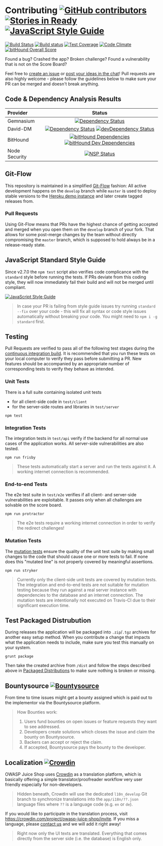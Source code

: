 # Contributing [![GitHub contributors](https://img.shields.io/github/contributors/bkimminich/juice-shop.svg)](https://github.com/bkimminich/juice-shop/graphs/contributors) [![Stories in Ready](https://badge.waffle.io/bkimminich/juice-shop.svg?label=ready&title=Ready)](http://waffle.io/bkimminich/juice-shop) [![JavaScript Style Guide](https://img.shields.io/badge/code%20style-standard-brightgreen.svg)](http://standardjs.com/)

[![Build Status](https://travis-ci.org/bkimminich/juice-shop.svg?branch=master)](https://travis-ci.org/bkimminich/juice-shop)
[![Build status](https://ci.appveyor.com/api/projects/status/903c6mnns4t7p6fa/branch/master?svg=true)](https://ci.appveyor.com/project/bkimminich/juice-shop/branch/master)
[![Test Coverage](https://codeclimate.com/github/bkimminich/juice-shop/badges/coverage.svg)](https://codeclimate.com/github/bkimminich/juice-shop)
[![Code Climate](https://codeclimate.com/github/bkimminich/juice-shop/badges/gpa.svg)](https://codeclimate.com/github/bkimminich/juice-shop)
[![bitHound Overall Score](https://www.bithound.io/github/bkimminich/juice-shop/badges/score.svg)](https://www.bithound.io/github/bkimminich/juice-shop)

Found a bug? Crashed the app? Broken challenge? Found a vulnerability
that is not on the Score Board?

Feel free to
[create an issue](https://github.com/bkimminich/juice-shop/issues) or
[post your ideas in the chat](https://gitter.im/bkimminich/juice-shop)!
Pull requests are also highly welcome - please follow the guidelines
below to make sure your PR can be merged and doesn't break anything.

## Code & Dependency Analysis Results

| Provider      |                                                                                                                                                                                        Status                                                                                                                                                                                        |
|:--------------|:------------------------------------------------------------------------------------------------------------------------------------------------------------------------------------------------------------------------------------------------------------------------------------------------------------------------------------------------------------------------------------:|
| Gemnasium     |                                                                                                                                 [![Dependency Status](https://gemnasium.com/bkimminich/juice-shop.svg)](https://gemnasium.com/bkimminich/juice-shop)                                                                                                                                 |
| David-DM      |                                                       [![Dependency Status](https://david-dm.org/bkimminich/juice-shop.svg)](https://david-dm.org/bkimminich/juice-shop) [![devDependency Status](https://david-dm.org/bkimminich/juice-shop/dev-status.svg)](https://david-dm.org/bkimminich/juice-shop#info=devDependencies)                                                       |
| BitHound      | [![bitHound Dependencies](https://www.bithound.io/github/bkimminich/juice-shop/badges/dependencies.svg)](https://www.bithound.io/github/bkimminich/juice-shop/master/dependencies/npm) [![bitHound Dev Dependencies](https://www.bithound.io/github/bkimminich/juice-shop/badges/devDependencies.svg)](https://www.bithound.io/github/bkimminich/juice-shop/master/dependencies/npm) |
| Node Security |                                                                                         [![NSP Status](https://nodesecurity.io/orgs/juice-shop/projects/0b5e6cab-3a21-45a1-85d0-fa076226ef48/badge)](https://nodesecurity.io/orgs/juice-shop/projects/0b5e6cab-3a21-45a1-85d0-fa076226ef48)                                                                                          |

## Git-Flow

This repository is maintained in a simplified
[Git-Flow](http://jeffkreeftmeijer.com/2010/why-arent-you-using-git-flow/)
fashion: All active development happens on the `develop` branch while
`master` is used to deploy stable versions to the
[Heroku demo instance](https://juice-shop.herokuapp.com) and later
create tagged releases from.

### Pull Requests

Using Git-Flow means that PRs have the highest chance of getting
accepted and merged when you open them on the `develop` branch of your
fork. That allows for some post-merge changes by the team without
directly compromising the `master` branch, which is supposed to hold
always be in a release-ready state.

## JavaScript Standard Style Guide

Since v2.7.0 the `npm test` script also verifies code complicance with
the `standard` style before running the tests. If PRs deviate from this
coding style, they will now immediately fail their build and will not be
merged until compliant.

[![JavaScript Style Guide](https://cdn.rawgit.com/feross/standard/master/badge.svg)](https://github.com/feross/standard)

> In case your PR is failing from style guide issues try running
> `standard --fix` over your code - this will fix all syntax or code
> style issues automatically without breaking your code. You might need
> to `npm i -g standard` first.

## Testing

Pull Requests are verified to pass all of the following test stages
during the
[continuous integration build](https://travis-ci.org/bkimminich/juice-shop).
It is recommended that you run these tests on your local computer to
verify they pass before submitting a PR. New features should be
accompanied by an appropriate number of corresponding tests to verify
they behave as intended.

### Unit Tests

There is a full suite containing isolated unit tests

* for all client-side code in `test/client`
* for the server-side routes and libraries in `test/server`

```
npm test
```

### Integration Tests

The integration tests in `test/api` verify if the backend for all normal
use cases of the application works. All server-side vulnerabilities are
also tested.

```
npm run frisby
```

> These tests automatically start a server and run the tests against it.
> A working internet connection is recommended.

### End-to-end Tests

The e2e test suite in `test/e2e` verifies if all client- and server-side
vulnerabilities are exploitable. It passes only when all challenges are
solvable on the score board.

```
npm run protractor
```

> The e2e tests require a working internet connection in order to verify
> the redirect challenges!

### Mutation Tests

The [mutation tests](https://en.wikipedia.org/wiki/Mutation_testing)
ensure the quality of the unit test suite by making small changes to the
code that should cause one or more tests to fail. If none does this
"mutated line" is not properly covered by meaningful assertions.

```
npm run stryker
```

> Currently only the client-side unit tests are covered by mutation
> tests. The integration and end-to-end tests are not suitable for
> mutation testing because they run against a real server instance with
> dependencies to the database and an internet connection. The mutation
> tests are intentionally not executed on Travis-CI due to their
> significant execution time.

## Test Packaged Distrubution

During releases the application will be packaged into `.zip`/`.tgz`
archives for another easy setup method. When you contribute a change
that impacts what the application needs to include, make sure you test
this manually on your system.

```
grunt package
```

Then take the created archive from `/dist` and follow the steps
described above in
[Packaged Distributions](https://github.com/bkimminich/juice-shop#packaged-distributions--)
to make sure nothing is broken or missing.

## Bountysource [![Bountysource](https://www.bountysource.com/badge/tracker?tracker_id=6283055)](https://www.bountysource.com/trackers/6283055-juice-shop?utm_source=6283055&utm_medium=shield&utm_campaign=TRACKER_BADGE)

From time to time issues might get a bounty assigned which is paid out
to the implementor via the Bountysource platform.

> How Bounties work:
>
> 1. Users fund bounties on open issues or feature requests they want to
>    see addressed.
> 2. Developers create solutions which closes the issue and claim the
>    bounty on Bountysource.
> 3. Backers can accept or reject the claim.
> 4. If accepted, Bountysource pays the bounty to the developer.

## Localization [![Crowdin](https://d322cqt584bo4o.cloudfront.net/owasp-juice-shop/localized.svg)](https://crowdin.com/project/owasp-juice-shop)

OWASP Juice Shop uses
[Crowdin](https://crowdin.com/project/owasp-juice-shop/) as a
translation platform, which is basically offering a simple
translator/proofreader workflow very user friendly especially for
non-developers.


> Hidden beneath, Crowdin will use the dedicated `l10n_develop` Git
> branch to synchronize translations into the `app/i18n/??.json`
> language files where `??` is a language code (e.g. `en` or `de`).

If you would like to participate in the translation process, visit
https://crowdin.com/project/owasp-juice-shop/invite. If you miss a
language, please
[contact us](https://crowdin.com/mail/compose/bkimminich) and we will
add it right away!

> Right now only the UI texts are translated. Everything that comes
> directly from the server side (i.e. the database) is English only.

